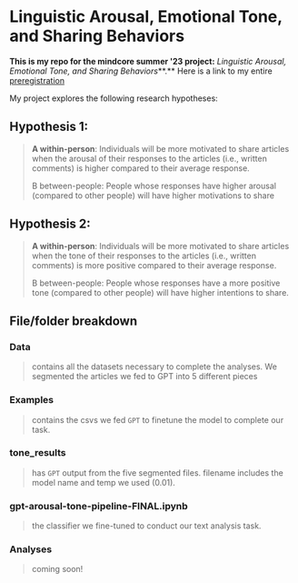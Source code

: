 # Linguistic Arousal, Emotional Tone, and Sharing Behaviors

**This is my repo for the mindcore summer '23 project:** *Linguistic Arousal, Emotional Tone, and Sharing Behaviors***.** Here is a link to my entire [preregistration](https://osf.io/registries/my-registrations?tab=submitted&view_only=)

My project explores the following research hypotheses:

## Hypothesis 1:

> **A within-person**: Individuals will be more motivated to share articles when the arousal of their responses to the articles (i.e., written comments) is higher compared to their average response.
>
> B between-people: People whose responses have higher arousal (compared to other people) will have higher motivations to share

## Hypothesis 2:

> **A within-person**: Individuals will be more motivated to share articles when the tone of their responses to the articles (i.e., written comments) is more positive compared to their average response.
>
> B between-people: People whose responses have a more positive tone (compared to other people) will have higher intentions to share.

## File/folder breakdown

### Data

> contains all the datasets necessary to complete the analyses. We segmented the articles we fed to GPT into 5 different pieces

### Examples

> contains the csvs we fed `GPT` to finetune the model to complete our task.

### tone_results

> has `GPT` output from the five segmented files. filename includes the model name and temp we used (0.01).

### gpt-arousal-tone-pipeline-FINAL.ipynb

> the classifier we fine-tuned to conduct our text analysis task.

### Analyses

> coming soon!
